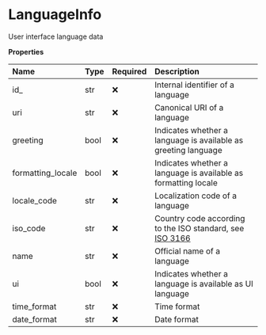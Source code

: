 # LanguageInfo

User interface language data

**Properties**

| Name              | Type | Required | Description                                                                                                 |
| :---------------- | :--- | :------- | :---------------------------------------------------------------------------------------------------------- |
| id\_              | str  | ❌       | Internal identifier of a language                                                                           |
| uri               | str  | ❌       | Canonical URI of a language                                                                                 |
| greeting          | bool | ❌       | Indicates whether a language is available as greeting language                                              |
| formatting_locale | bool | ❌       | Indicates whether a language is available as formatting locale                                              |
| locale_code       | str  | ❌       | Localization code of a language                                                                             |
| iso_code          | str  | ❌       | Country code according to the ISO standard, see [ISO 3166](https://www.iso.org/iso-3166-country-codes.html) |
| name              | str  | ❌       | Official name of a language                                                                                 |
| ui                | bool | ❌       | Indicates whether a language is available as UI language                                                    |
| time_format       | str  | ❌       | Time format                                                                                                 |
| date_format       | str  | ❌       | Date format                                                                                                 |

<!-- This file was generated by liblab | https://liblab.com/ -->
